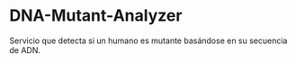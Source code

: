# DNA-Mutant-Analyzer
Servicio que detecta si un humano es mutante basándose en su secuencia de ADN.
